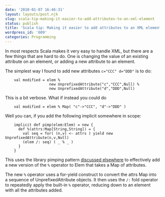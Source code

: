 ```yaml
---
date: '2010-01-07 16:46:31'
layout: layouts/post.njk
slug: scala-tip-making-it-easier-to-add-attributes-to-an-xml-element
status: publish
title: 'Scala tip: Making it easier to add attributes to an XML element'
wordpress_id: '609'
categories: Programming
---
```


In most respects Scala makes it very easy to handle XML, but there are a few things that are hard to do.  One is changing the value of an existing attribute on an element, or adding a new attribute to an element.

The simplest way I found to add new attributes `c="CCC" d="DDD"` is to do:


        val modified = elem %
                        new UnprefixedAttribute("c","CCC",Null) %
                        new UnprefixedAttribute("d","DDD",Null)


This is a bit verbose.  What if instead you could do


        val modified = elem % Map( "c"->"CCC", "d"->"DDD" )


Well you can, if you add the following implicit somewhere in scope:


        implicit def pimp(elem:Elem) = new {
          def %(attrs:Map[String,String]) = {
            val seq = for( (n,v) <- attrs ) yield new UnprefixedAttribute(n,v,Null)
            (elem /: seq) ( _ % _ )
          }
        }


This uses the library pimping pattern [discussed elsewhere](http://www.scalaclass.com/node/14) to effectively add a new version of the `%` operator to Elem that takes a Map of attributes.

The new `%` operator uses a for-yield construct to convert the attrs Map into a sequence of  UnprefixedAttribute objects.  It then uses the `/:` fold operator to repeatedly apply the built-in `%` operator, reducing down to an element with all the attributes added.



